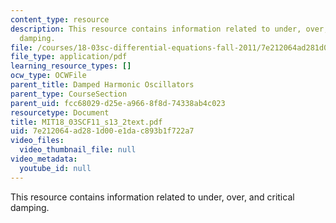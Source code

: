 ```yaml
---
content_type: resource
description: This resource contains information related to under, over, and critical
  damping.
file: /courses/18-03sc-differential-equations-fall-2011/7e212064ad281d00e1dac893b1f722a7_MIT18_03SCF11_s13_2text.pdf
file_type: application/pdf
learning_resource_types: []
ocw_type: OCWFile
parent_title: Damped Harmonic Oscillators
parent_type: CourseSection
parent_uid: fcc68029-d25e-a966-8f8d-74338ab4c023
resourcetype: Document
title: MIT18_03SCF11_s13_2text.pdf
uid: 7e212064-ad28-1d00-e1da-c893b1f722a7
video_files:
  video_thumbnail_file: null
video_metadata:
  youtube_id: null
---
```

This resource contains information related to under, over, and critical damping.